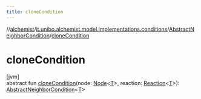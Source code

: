 ```yaml
---
title: cloneCondition
---
```

//[alchemist](../../../index.html)/[it.unibo.alchemist.model.implementations.conditions](../index.html)/[AbstractNeighborCondition](index.html)/[cloneCondition](clone-condition.html)



# cloneCondition



[jvm]\
abstract fun [cloneCondition](clone-condition.html)(node: [Node](../../it.unibo.alchemist.model.interfaces/-node/index.html)<[T](../../it.unibo.alchemist.model.implementations.environments/-limited-continuos2-d/index.html)>, reaction: [Reaction](../../it.unibo.alchemist.model.interfaces/-reaction/index.html)<[T](../../it.unibo.alchemist.model.implementations.environments/-limited-continuos2-d/index.html)>): [AbstractNeighborCondition](index.html)<[T](../../it.unibo.alchemist.model.implementations.environments/-limited-continuos2-d/index.html)>




